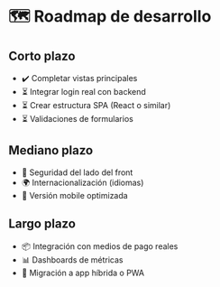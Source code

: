 # 🗺️ Roadmap de desarrollo

## Corto plazo

- ✔️ Completar vistas principales
- ⏳ Integrar login real con backend
- ⏳ Crear estructura SPA (React o similar)
- ⏳ Validaciones de formularios

## Mediano plazo

- 🔐 Seguridad del lado del front
- 🌍 Internacionalización (idiomas)
- 📱 Versión mobile optimizada

## Largo plazo

- 📦 Integración con medios de pago reales
- 📊 Dashboards de métricas
- 🔄 Migración a app híbrida o PWA
